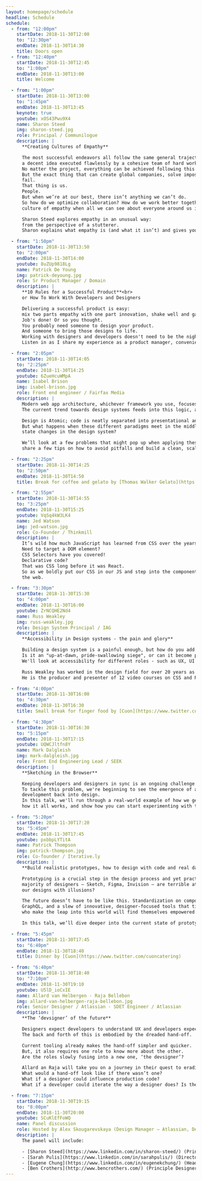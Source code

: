 ```yaml
---
layout: homepage/schedule
headline: Schedule
schedule:
  - from: "12:00pm"
    startDate: 2018-11-30T12:00
    to: "12:30pm"
    endDate: 2018-11-30T14:30
    title: Doors open
  - from: "12:40pm"
    startDate: 2018-11-30T12:45
    to: "1:00pm"
    endDate: 2018-11-30T13:00
    title: Welcome

  - from: "1:00pm"
    startDate: 2018-11-30T13:00
    to: "1:45pm"
    endDate: 2018-11-30T13:45
    keynote: true
    youtube: xOS43Pwu9X4
    name: Sharon Steed
    img: sharon-steed.jpg
    role: Principal / Communilogue
    description: |
      **Creating Cultures of Empathy**

      The most successful endeavors all follow the same general trajectory:
      a decent idea executed flawlessly by a cohesive team of hard workers.
      No matter the project, everything can be achieved following this general guideline.
      But the exact thing that can create global companies, solve impossible problems, and bring ideas to life is also the same reason why so many companies
      fail.
      That thing is us.
      People.
      But when we’re at our best, there isn’t anything we can’t do.
      So how do we optimize collaboration? How do we work better together even if we don’t see eye to eye with everyone on our teams? And how do we create a
      culture of empathy when all we can see about everyone around us is our differences?

      Sharon Steed explores empathy in an unusual way:
      from the perspective of a stutterer.
      Sharon explains what empathy is (and what it isn’t) and gives you the tools you need to create a culture of empathy on your team.

  - from: "1:50pm"
    startDate: 2018-11-30T13:50
    to: "2:00pm"
    endDate: 2018-11-30T14:00
    youtube: 8uZUp9818Lg
    name: Patrick De Young
    img: patrick-deyoung.jpg
    role: Sr Product Manager / Domain
    description: |
      **10 Rules for a Successful Product**<br>
      or How To Work With Developers and Designers

      Delivering a successful product is easy:
      mix two parts empathy with one part innovation, shake well and garnish with the JavaScript framework of your choice.
      Job's done! Or so you thought.
      You probably need someone to design your product.
      And someone to bring those designs to life.
      Working with designers and developers doesn't need to be the nightmare you're imagining.
      Listen in as I share my experience as a product manager, conveniently distilled into 10 rules for delivering a successful product.

  - from: "2:05pm"
    startDate: 2018-11-30T14:05
    to: "2:25pm"
    endDate: 2018-11-30T14:25
    youtube: 6ZueHcuWMpA
    name: Isabel Brison
    img: isabel-brison.jpg
    role: Front end engineer / Fairfax Media
    description: |
      Modern web app architecture, whichever framework you use, focuses on separation of concerns and reusability.
      The current trend towards design systems feeds into this logic, abstracting a highly reusable presentational layer.

      Design is Atomic; code is neatly separated into presentational and container components.
      But what happens when these different paradigms meet in the middle? Should the app architecture be influenced by Atomic principles? How do we represent
      state changes in the design system?

      We’ll look at a few problems that might pop up when applying these principles to a real world product (especially when working to tight deadlines) and
      share a few tips on how to avoid pitfalls and build a clean, scalable codebase, all while staying on speaking terms with the design team.

  - from: "2:25pm"
    startDate: 2018-11-30T14:25
    to: "2:50pm"
    endDate: 2018-11-30T14:50
    title: Break for coffee and gelato by [Thomas Walker Gelato](https://thomaswalker.com.au/)

  - from: "2:55pm"
    startDate: 2018-11-30T14:55
    to: "3:25pm"
    endDate: 2018-11-30T15:25
    youtube: VqSq4kW3LK4
    name: Jed Watson
    img: jed-watson.jpg
    role: Co-Founder / Thinkmill
    description: |
      It’s wild how much JavaScript has learned from CSS over the years.
      Need to target a DOM element?
      CSS Selectors have you covered!
      Declarative code?
      That was CSS long before it was React.
      So as we boldly put our CSS in our JS and step into the component age, let’s take a look at some other lessons we can learn from the design language of
      the web.

  - from: "3:30pm"
    startDate: 2018-11-30T15:30
    to: "4:00pm"
    endDate: 2018-11-30T16:00
    youtube: ZrNCQHE2Nd4
    name: Russ Weakley
    img: russ-weakley.jpg
    role: Design System Principal / IAG
    description: |
      **Accessibility in Design systems - the pain and glory**

      Building a design system is a painful enough, but how do you add accessibility into the mix?
      Is it an "up-at-dawn, pride-swallowing siege", or can it become part of the normal work flow.
      We'll look at accessibility for different roles - such as UX, UI and devs, as well as where accessibility should be injected into the process.

      Russ Weakley has worked in the design field for over 20 years as a Design System Architect, User Experience professional, Front-end Developer and trainer.
      He is the producer and presenter of 12 video courses on CSS and Responsive Web Design and is passionate about accessibility and web standards.

  - from: "4:00pm"
    startDate: 2018-11-30T16:00
    to: "4:30pm"
    endDate: 2018-11-30T16:30
    title: Small break for finger food by [Cuon](https://www.twitter.com/cuoncatering)

  - from: "4:30pm"
    startDate: 2018-11-30T16:30
    to: "5:15pm"
    endDate: 2018-11-30T17:15
    youtube: UQWCJltfn8Y
    name: Mark Dalgleish
    img: mark-dalgleish.jpg
    role: Front End Engineering Lead / SEEK
    description: |
      **Sketching in the Browser**

      Keeping developers and designers in sync is an ongoing challenge for our industry.
      To tackle this problem, we're beginning to see the emergence of a new breed of code-powered design tooling, providing a true feedback loop from
      development back into design.
      In this talk, we'll run through a real-world example of how we generated a shared Sketch library from our React-based design system, have a closer look at
      how it all works, and show how you can start experimenting with this technique yourself.

  - from: "5:20pm"
    startDate: 2018-11-30T17:20
    to: "5:45pm"
    endDate: 2018-11-30T17:45
    youtube: pxbbpLYTitA
    name: Patrick Thompson
    img: patrick-thompson.jpg
    role: Co-founder / Iterative.ly
    description: |
      **Build realistic prototypes, how to design with code and real data**

      Prototyping is a crucial step in the design process and yet practically nowhere to be found. We shouldn’t be surprised! The medium of choice by the vast
      majority of designers — Sketch, Figma, Invision — are terrible at building realistic, meaningful prototypes. What could go wrong when we try to validate
      our designs with illusions?

      The future doesn’t have to be like this. Standardization on component-based frameworks like React, growing adoption of design systems, technologies like
      GraphQL, and a slew of innovative, designer-focused tools that tie everything together, building realistic prototyping is finally within reach. Designers
      who make the leap into this world will find themselves empowered to create prototypes as an essential part of the design process.

      In this talk, we’ll dive deeper into the current state of prototyping and how tools are evolving to allow designers to prototype with code and real data!

  - from: "5:45pm"
    startDate: 2018-11-30T17:45
    to: "6:40pm"
    endDate: 2018-11-30T18:40
    title: Dinner by [Cuon](https://www.twitter.com/cuoncatering)

  - from: "6:40pm"
    startDate: 2018-11-30T18:40
    to: "7:10pm"
    endDate: 2018-11-30T19:10
    youtube: U5lD_ioCxIE
    name: Allard van Helbergen - Raja Bellebon
    img: allard-van-helbergen-raja-bellebon.jpg
    role: Senior Designer / Atlassian - SDET Engineer / Atlassian
    description: |
      **The ‘devsigner’ of the future**

      Designers expect developers to understand UX and developers expect designers to understand the technicalities of their platform.
      The back and forth of this is embodied by the dreaded hand-off.

      Current tooling already makes the hand-off simpler and quicker.
      But, it also requires one role to know more about the other.
      Are the roles slowly fusing into a new one, ‘the devsigner’?

      Allard an Raja will take you on a journey in their quest to eradicate the hand-off.
      What would a hand-off look like if there wasn’t one?
      What if a designer could influence production code?
      What if a developer could iterate the way a designer does? Is the future really that far away?

  - from: "7:15pm"
    startDate: 2018-11-30T19:15
    to: "8:00pm"
    endDate: 2018-11-30T20:00
    youtube: SCuKlEfFoWQ
    name: Panel discussion
    role: Hosted by Alex Skougarevskaya (Design Manager – Atlassian, Design System)
    description: |
      The panel will include:

      - [Sharon Steed](https://www.linkedin.com/in/sharon-steed/) (Principal - [Communilogue](http://communilogue.co/))
      - [Sarah Pulis](https://www.linkedin.com/in/sarahpulis/) (Director – [Intopia](http://intopia.digital/))
      - [Eugene Chung](https://www.linkedin.com/in/eugenekchung/) (Head of Organization Design – [Mentally Friendly](https://mentallyfriendly.com/))
      - [Ben Crothers](http://www.bencrothers.com/) (Principle Designer – [Atlassian](https://www.atlassian.com/))
---
```

